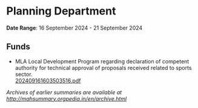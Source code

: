 # Planning Department

**Date Range**: 16 September 2024 - 21 September 2024


## Funds
- MLA Local Development Program regarding declaration of competent authority for technical approval of proposals received related to sports sector.\
  [202409161603503516.pdf](https://gr.maharashtra.gov.in/Site/Upload/Government%20Resolutions/English/202409161603503516.pdf)


*Archives of earlier summaries are available at http://mahsummary.orgpedia.in/en/archive.html*